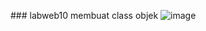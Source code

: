 ###   l a b w e b 1 0 
 
membuat class objek
![image](https://github.com/user-attachments/assets/ed7433c3-3521-45f1-a27f-57bcfd0172d1)



 
